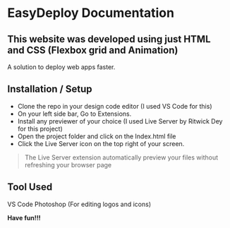 # EasyDeploy Documentation
## This website was developed using just HTML and CSS (Flexbox grid and Animation)

A solution to deploy web apps faster.


## Installation / Setup

- Clone the repo in your design code editor (I used VS Code for this)
- On your left side bar, Go to Extensions. 
- Install any previewer of your choice (I used Live Server by Ritwick Dey for this project)
- Open the project folder and click on the Index.html file
- Click the Live Server icon on the top right of your screen.


> The Live Server extension automatically preview your files without refreshing your browser page

## Tool Used
VS Code
Photoshop (For editing logos and icons)


**Have fun!!!**

